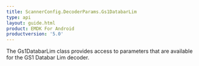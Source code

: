 ```yaml
---
title: ScannerConfig.DecoderParams.Gs1DatabarLim
type: api
layout: guide.html
product: EMDK For Android
productversion: '5.0'
---
```



The Gs1DatabarLim class provides access to parameters that are
 available for the GS1 Databar Lim decoder.





